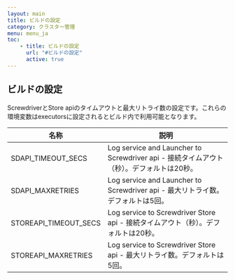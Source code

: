```yaml
---
layout: main
title: ビルドの設定
category: クラスター管理
menu: menu_ja
toc:
    - title: ビルドの設定
      url: "#ビルドの設定"
      active: true
---
```

## ビルドの設定

ScrewdriverとStore apiのタイムアウトと最大リトライ数の設定です。これらの環境変数はexecutorsに設定されるとビルド内で利用可能となります。

| 名称 | 説明 |
|------|-------|
| SDAPI_TIMEOUT_SECS | Log service and Launcher to Screwdriver api - 接続タイムアウト（秒）。デフォルトは20秒。|
| SDAPI_MAXRETRIES | Log service and Launcher to Screwdriver api - 最大リトライ数。デフォルトは5回。|
| STOREAPI_TIMEOUT_SECS | Log service to Screwdriver Store api - 接続タイムアウト（秒）。デフォルトは20秒。|
| STOREAPI_MAXRETRIES | Log service to Screwdriver Store api - 最大リトライ数。デフォルトは5回。|

